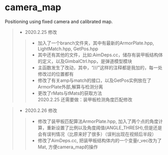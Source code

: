 # camera_map
Positioning using fixed camera and calibrated map. 
> * 2020.2.25 修改  
>> * 加入了一个branch文件夹，其中有最新的ArmorPlate.hpp, LightMatch.hpp, GetPos.hpp  
>> * 其中还有其他的文件，比如:AimDeps.cc，储存有装甲板结构体的定义，以及GimbalCtrl.hpp，是弹道模型模块  
>> * 主函数发生了改动，其中，“///”这样的注释都是我加的，每一处修改过的位置都有  
>> * 修改了有关amp与match的接口，以及GetPos实例放在了ArmorPlate外部,解算与检测分离  
>> * 更改了rMats与tMats的获取方法  
>> 2020.2.25 还需要做：装甲板检测角度匹配修改  

> * 2020.2.26 修改
>> * 修改了装甲板匹配算法ArmorPlate.hpp, 加入了两个点的角度计算，重新设置了比例以及角度阈值(ANGLE_THRESH),但是还是会有误判情况（比原来好了很多）（误判出现在视频后半段）
>> * 修改了AimDeps.cc, 把装甲板结构体内的一个变量r_vec改为了Mat, 方便camera_map的操作
